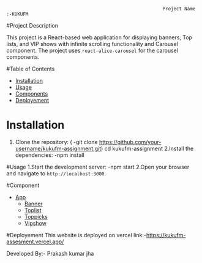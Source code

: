                                                              Project Name :-KUKUFM

#Project Description

This project is a React-based web application for displaying banners,  Top lists, 
and VIP shows with infinite scrolling functionality and Carousel component. The project uses `react-alice-carousel` 
for the carousel components.

#Table of Contents
- [Installation](#installation)
- [Usage](#usage)
- [Components](#components)
- [Deployement](#deployement)
  
# Installation
1. Clone the repository:
  ( -git clone https://github.com/your-username/kukufm-assignment.git)
   cd kukufm-assignment
2.Install the dependencies:
   -npm install

#Usage
1.Start the development server:
   -npm start
2.Open your browser and navigate to `http://localhost:3000`.

#Component
- [App](#app)
  - [Banner](#banner)
  - [Toplist](#toplist)
  - [Toppicks](#toppicks)
  - [Vipshow](#vipshow)


#Deployement
This website is deployed on vercel
link:-https://kukufm-assesment.vercel.app/

Developed By:-
Prakash kumar jha


